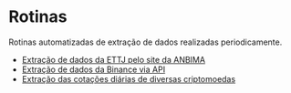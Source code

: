 # Rotinas
Rotinas automatizadas de extração de dados realizadas periodicamente.
* [Extração de dados da ETTJ pelo site da ANBIMA](https://github.com/guilhermeagsouza/rotinas/blob/main/scraping_curva_juros_anbima.R)
* [Extração de dados da Binance via API](https://github.com/guilhermeagsouza/rotinas/blob/main/api_binance.py)
* [Extração das cotações diárias de diversas criptomoedas](https://github.com/guilhermeagsouza/rotinas/blob/main/dados_diarios_criptomoedas.R)
